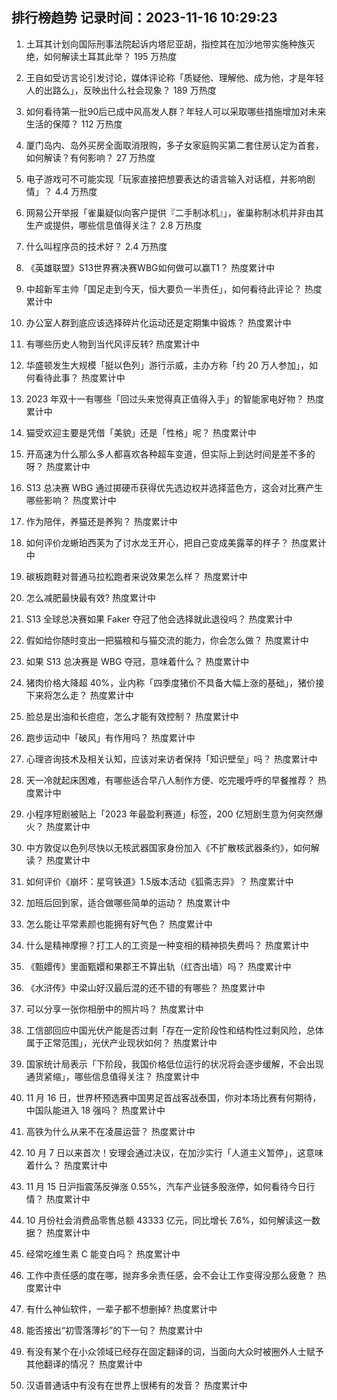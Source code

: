 
## 排行榜趋势 记录时间：2023-11-16 10:29:23
  
  1. 土耳其计划向国际刑事法院起诉内塔尼亚胡，指控其在加沙地带实施种族灭绝，如何解读土耳其此举？ 195 万热度
    
  2. 王自如受访言论引发讨论，媒体评论称「质疑他、理解他、成为他，才是年轻人的出路么」，反映出什么社会现象？ 189 万热度
    
  3. 如何看待第一批90后已成中风高发人群？年轻人可以采取哪些措施增加对未来生活的保障？ 112 万热度
    
  4. 厦门岛内、岛外买房全面取消限购，多子女家庭购买第二套住房认定为首套，如何解读？有何影响？ 27 万热度
    
  5. 电子游戏可不可能实现「玩家直接把想要表达的语言输入对话框，并影响剧情」？ 4.4 万热度
    
  6. 网易公开举报「雀巢疑似向客户提供『二手制冰机』」，雀巢称制冰机并非由其生产或提供，哪些信息值得关注？ 2.8 万热度
    
  7. 什么叫程序员的技术好？ 2.4 万热度
    
  8. 《英雄联盟》S13世界赛决赛WBG如何做可以赢T1？ 热度累计中
    
  9. 中超新军主帅「国足走到今天，恒大要负一半责任」，如何看待此评论？ 热度累计中
    
  10. 办公室人群到底应该选择碎片化运动还是定期集中锻炼？ 热度累计中
    
  11. 有哪些历史人物到当代风评反转? 热度累计中
    
  12. 华盛顿发生大规模「挺以色列」游行示威，主办方称「约 20 万人参加」，如何看待此事？ 热度累计中
    
  13. 2023 年双十一有哪些「回过头来觉得真正值得入手」的智能家电好物？ 热度累计中
    
  14. 猫受欢迎主要是凭借「美貌」还是「性格」呢？ 热度累计中
    
  15. 开高速为什么那么多人都喜欢各种超车变道，但实际上到达时间是差不多的呀？ 热度累计中
    
  16. S13 总决赛 WBG 通过掷硬币获得优先选边权并选择蓝色方，这会对比赛产生哪些影响？ 热度累计中
    
  17. 作为陪伴，养猫还是养狗？ 热度累计中
    
  18. 如何评价龙蜥珀西芙为了讨水龙王开心，把自己变成美露莘的样子？ 热度累计中
    
  19. 碳板跑鞋对普通马拉松跑者来说效果怎么样？ 热度累计中
    
  20. 怎么减肥最快最有效? 热度累计中
    
  21. S13 全球总决赛如果 Faker 夺冠了他会选择就此退役吗？ 热度累计中
    
  22. 假如给你随时变出一把猫粮和与猫交流的能力，你会怎么做？ 热度累计中
    
  23. 如果 S13 总决赛是 WBG 夺冠，意味着什么？ 热度累计中
    
  24. 猪肉价格大降超 40%，业内称「四季度猪价不具备大幅上涨的基础」，猪价接下来将怎么走？ 热度累计中
    
  25. 脸总是出油和长痘痘，怎么才能有效控制？ 热度累计中
    
  26. 跑步运动中「破风」有作用吗？ 热度累计中
    
  27. 心理咨询技术及相关认知，应该对来访者保持「知识壁垒」吗？ 热度累计中
    
  28. 天一冷就起床困难，有哪些适合早八人制作方便、吃完暖呼呼的早餐推荐？ 热度累计中
    
  29. 小程序短剧被贴上「2023 年最盈利赛道」标签，200 亿短剧生意为何突然爆火？ 热度累计中
    
  30. 中方敦促以色列尽快以无核武器国家身份加入《不扩散核武器条约》，如何解读？ 热度累计中
    
  31. 如何评价《崩坏：星穹铁道》1.5版本活动《狐斋志异》？ 热度累计中
    
  32. 加班后回到家，适合做哪些简单的运动？ 热度累计中
    
  33. 怎么能让平常素颜也能拥有好气色？ 热度累计中
    
  34. 什么是精神摩擦？打工人的工资是一种变相的精神损失费吗？ 热度累计中
    
  35. 《甄嬛传》里面甄嬛和果郡王不算出轨（红杏出墙）吗？ 热度累计中
    
  36. 《水浒传》中梁山好汉最后混的还不错的有哪些？ 热度累计中
    
  37. 可以分享一张你相册中的照片吗？ 热度累计中
    
  38. 工信部回应中国光伏产能是否过剩「存在一定阶段性和结构性过剩风险，总体属于正常范围」，光伏产业现状如何？ 热度累计中
    
  39. 国家统计局表示「下阶段，我国价格低位运行的状况将会逐步缓解，不会出现通货紧缩」，哪些信息值得关注？ 热度累计中
    
  40. 11 月 16 日，世界杯预选赛中国男足首战客战泰国，你对本场比赛有何期待，中国队能进入 18 强吗？ 热度累计中
    
  41. 高铁为什么从来不在凌晨运营？ 热度累计中
    
  42. 10 月 7 日以来首次！安理会通过决议，在加沙实行「人道主义暂停」，这意味着什么？ 热度累计中
    
  43. 11 月 15 日沪指震荡反弹涨 0.55%，汽车产业链多股涨停，如何看待今日行情？ 热度累计中
    
  44. 10 月份社会消费品零售总额 43333 亿元，同比增长 7.6%，如何解读这一数据？ 热度累计中
    
  45. 经常吃维生素 C 能变白吗？ 热度累计中
    
  46. 工作中责任感的度在哪，抛弃多余责任感，会不会让工作变得没那么疲惫？ 热度累计中
    
  47. 有什么神仙软件，一辈子都不想删掉? 热度累计中
    
  48. 能否接出“初雪落薄衫”的下一句？ 热度累计中
    
  49. 有没有某个在小众领域已经存在固定翻译的词，当面向大众时被圈外人士赋予其他翻译的情况？ 热度累计中
    
  50. 汉语普通话中有没有在世界上很稀有的发音？ 热度累计中
    